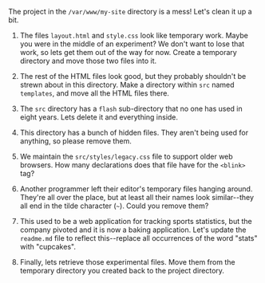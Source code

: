 The project in the `/var/www/my-site` directory is a mess! Let's clean it up a
bit.

1. The files `layout.html` and `style.css` look like temporary work. Maybe you
   were in the middle of an experiment? We don't want to lose that work, so
   lets get them out of the way for now. Create a temporary directory and move
   those two files into it.

2. The rest of the HTML files look good, but they probably shouldn't be strewn
   about in this directory. Make a directory within `src` named `templates`,
   and move all the HTML files there.

3. The `src` directory has a `flash` sub-directory that no one has used in
   eight years. Lets delete it and everything inside.

4. This directory has a bunch of hidden files. They aren't being used for
   anything, so please remove them.

5. We maintain the `src/styles/legacy.css` file to support older web browsers.
   How many declarations does that file have for the `<blink>` tag?

6. Another programmer left their editor's temporary files hanging around.
   They're all over the place, but at least all their names look similar--they
   all end in the tilde character (`~`). Could you remove them?

7. This used to be a web application for tracking sports statistics, but the
   company pivoted and it is now a baking application. Let's update the
   `readme.md` file to reflect this--replace all occurrences of the word
   "stats" with "cupcakes".

8. Finally, lets retrieve those experimental files. Move them from the
   temporary directory you created back to the project directory.
